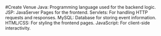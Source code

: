 #Create Venue
Java: Programming language used for the backend logic.
JSP: JavaServer Pages for the frontend.
Servlets: For handling HTTP requests and responses.
MySQL: Database for storing event information.
HTML/CSS: For styling the frontend pages.
JavaScript: For client-side interactivity.

